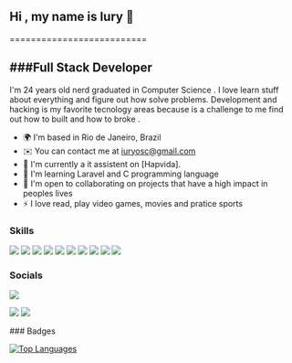 ## Hi , my name is Iury 👋
==========================

###Full Stack Developer
-----------------------------

I'm 24 years old nerd graduated in Computer Science  . I love learn stuff about everything and figure out how solve problems.
Development and hacking is my favorite tecnology areas because is a challenge to me find out how to built and how to broke .

* 🌍  I'm based in Rio de Janeiro, Brazil
* ✉️  You can contact me at [iuryosc@gmail.com](mailto:iuryosc@gmail.com)
* 🚀  I'm currently a it assistent on [Hapvida].
* 🧠  I'm learning Laravel and C programming language
* 🤝  I'm open to collaborating on projects that have a high impact in peoples lives
* ⚡  I love read, play video games, movies and pratice sports  

### Skills

<p align="left">
  
<img src="https://img.shields.io/badge/HTML5-E34F26?style=for-the-badge&logo=html5&logoColor=white"  />
  
<img src="https://img.shields.io/badge/CSS-239120?&style=for-the-badge&logo=css3&logoColor=white"  />
  
<img src="https://img.shields.io/badge/JavaScript-F7DF1E?style=for-the-badge&logo=javascript&logoColor=black"  />
  
<img src="https://img.shields.io/badge/Python-14354C?style=for-the-badge&logo=python&logoColor=white"  />
  
<img src="https://img.shields.io/badge/PHP-777BB4?style=for-the-badge&logo=php&logoColor=white"  />
  
<img src="https://img.shields.io/badge/Vue.js-35495E?style=for-the-badge&logo=vue.js&logoColor=4FC08D"  />
  
<img src="https://img.shields.io/badge/Tailwind_CSS-38B2AC?style=for-the-badge&logo=tailwind-css&logoColor=white"  />
  
<img src="https://img.shields.io/badge/Laravel-FF2D20?style=for-the-badge&logo=laravel&logoColor=white"  />
  
<img src="https://img.shields.io/badge/MySQL-00000F?style=for-the-badge&logo=mysql&logoColor=white"  />
  
<img src="https://img.shields.io/badge/SQLite-07405E?style=for-the-badge&logo=sqlite&logoColor=white"  />
  
### Socials
  <p align="left">
  
  <a href="https://www.linkedin.com/in/iury-cavalcante-632a97187/"><img src="https://img.shields.io/badge/LinkedIn-0077B5?style=for-the-badge&logo=linkedin&logoColor=white"  /></a>
  
  <img src="https://img.shields.io/badge/Discord-7289DA?style=for-the-badge&logo=discord&logoColor=white"  />
  
  <img src="https://img.shields.io/badge/GitHub-100000?style=for-the-badge&logo=github&logoColor=white"  />
  </p>
### Badges
  
  <a href="https://github.com/iuryol" align="left"><img src="https://github-readme-stats.vercel.app/api/top-langs/?username=peguimasid&layout=compact&title_color=3382ed&text_color=ffffff&icon_color=3382ed&bg_color=171717&hide_border=true&locale=en&custom_title=Top%20%Languages" alt="Top Languages" /></a>
  
  
</p>
